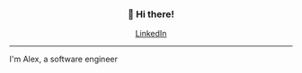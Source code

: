 <h3 align="center">👋 Hi there!</h3>
<p align="center">
  <a href="https://www.linkedin.com/in/alexander-m1999/">LinkedIn</a>
</p>

---

I'm Alex, a software engineer
